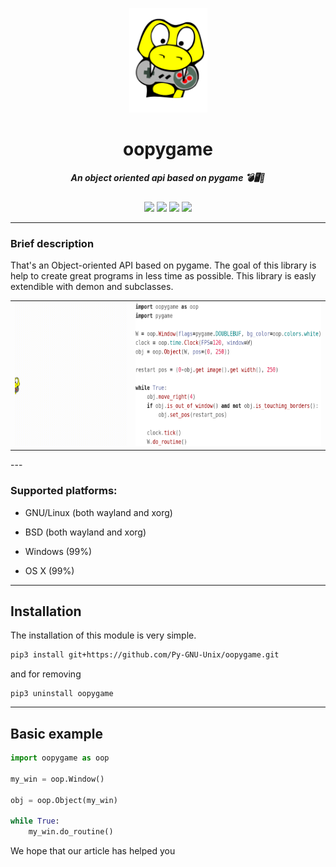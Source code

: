 <p align="center">
  <img title="oopygame" src="media/icon.svg" alt="icon.svg" width="125"/>
  <h1 align="center">oopygame</h1>
  <h5 align="center">An object oriented api based on pygame 💣🖥️🚀</h5>
</p>

<p align="center">
  <img src="https://img.shields.io/github/languages/top/Py-GNU-Unix/oopygame?color=blueviolet&style=flat-square"/>
  <img src="https://img.shields.io/github/repo-size/Py-GNU-Unix/oopygame?style=flat-square"/>
  <img src="https://img.shields.io/github/v/release/Py-GNU-Unix/oopygame?color=yellow&style=flat-square"/>
  <img src="https://img.shields.io/github/license/Py-GNU-Unix/oopygame?color=dark-green&style=flat-square"/>
</p>

---

### Brief description

That's an Object-oriented API based on pygame. The goal of this library is help to create great programs in less time as possible. This library is easly extendible with demon and subclasses.

<div align="center">
<table><tr><td>
  <img title="" src="media/clip.gif" alt="example" height="230">
  </td><td>
  <img title="" src="media/screenshot.png" alt="screenshot.png" height="230">
</td></tr></table>
</div>
---

### Supported platforms:

- GNU/Linux (both wayland and xorg)

- BSD (both wayland and xorg)

- Windows (99%)

- OS X (99%)

---

## Installation

The installation of this module is very simple.

```bash
pip3 install git+https://github.com/Py-GNU-Unix/oopygame.git
```

and for removing

```pip
pip3 uninstall oopygame
```

---

## Basic example

```python
import oopygame as oop

my_win = oop.Window()

obj = oop.Object(my_win)

while True:
    my_win.do_routine()
```

We hope that our article has helped you
